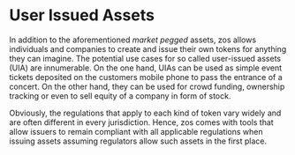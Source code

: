 # User Issued Assets

In addition to the aforementioned *market pegged* assets, zos allows
individuals and companies to create and issue their own tokens for anything
they can imagine. The potential use cases for so called user-issued assets
(UIA) are innumerable. On the one hand, UIAs can be used as simple event
tickets deposited on the customers mobile phone to pass the entrance of a
concert. On the other hand, they can be used for crowd funding, ownership
tracking or even to sell equity of a company in form of stock.

Obviously, the regulations that apply to each kind of token vary widely and are
often different in every jurisdiction. Hence, zos comes with tools that
allow issuers to remain compliant with all applicable regulations when issuing
assets assuming regulators allow such assets in the first place.
